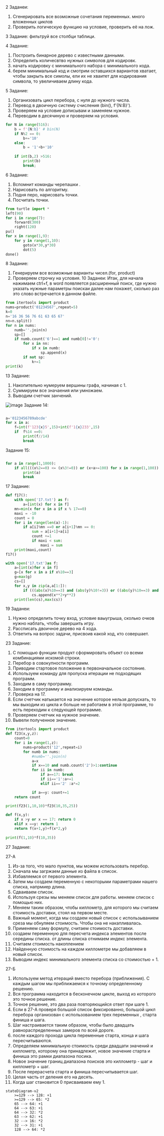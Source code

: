 2 Заданеи:
1) Сгенерировать все возможные сочетания переменных. много вложенных циклов
2) Проверить логическую функцию на условие, проверить её на лож.


3 Задание: фильтруй все столбци таблици.


4 Задание:
1) Построить бинарное дерево с известными данными.
2) Определить количесвтво нужных символов для кодировк.
3) начать кодировку с минимального набора с минимального кода.
4) берем минимальный код и смотрим оставшихся вариантов хватает, чтобы закрыть все симолы, ели их не хваитет для кодирования символа, то увеличиваем длину кода.

5 Задание:
1) Организовать цикл перебора, с нуля до нужного числа.
2) Перевод в двоичную систему счисления (bin(), f'{N:B}').
3) Проверяем на условие дописывам и заменяем нужное.
4) Переводим в десячиную и проверяем на условия.

```python
for N in range(516):
    b = f'{N:b}' # bin(N)
    if N%2 == 0:
        b+='10'
    else:
        b = '1'+b+'10'
    
    if int(b,2) >516:
        print(b)
        break;
```       
6 Задание:
1) Вспомнит команды черепашки .
2) Нарисовать по алгоритму.
3) Подня перо, нарисовать точки.
4) Посчитать точки.

```python
from turtle import *
left(90)
for i in range(7):
    forward(300)
    right(120)
pu()
for x in range(1,9):
    for y in range(1,10):
        goto(x*30,y*30)
        dot(5)
done()
```   
8 Задание:
1) Генерируем все возможные варианты чисел.(for, product)
2) Проверяем строчку на условия.
10 Заданеи:
Итак, для начала нажимаем ctrl+f, в word появляется расширенный поиск, где нужно указать нужные параметры поискаи далее нам покажет, сколько раз это слово встречается в данном файле.
```python
from itertools import product
nums=product('01234567',repeat=5)
k=0
n='16 36 56 76 61 63 65 67'
nn=n.split()
for n in nums:
    numb=''.join(n)
    sp=[]
    if numb.count('6')==1 and numb[0]!='0':
        for x in nn:
            if x in numb:
                sp.append(x)
        if not sp: 
            k+=1
print(k)
```
13 Задание:
1) Накопительно нумеруем вершины графа, начиная с 1.
2) Суммируем все значаения или умножаем.
3) Выводим счетчик занчений.


![image](https://user-images.githubusercontent.com/114893510/208361587-229888fa-e09d-4d3b-b7c1-3e4a388dd44e.png)
Задание 14:
```python

a='0123456789abcde'
for x in a:
    f=int(f'123{x}5',15)+int(f'1{x}233',15)
    if  f%14 ==0:
        print(f//14)
        break

```
Задание 15:
```python

for a in range(1,1000):
    if all(((x%2==0) <= (x%3!=0)) or (x+a>=100) for x in range(1,100)):
        print(a)
        break

```
17 Задание:
```python
def f17():
    with open('17.txt') as f:
        a=[int(x) for x in f]
    mn=min(x for x in a if x % 17==0)
    maxi = -10
    count = 0
    for i in range(len(a)-1):
        if a[i]%mn ==0 or a[i+1]%mn == 0:
            sum = a[i+1]+a[i]
            count +=1
            if maxi < sum:
                maxi = sum
    print(maxi,count)
f17()
```
```python
with open('17.txt')as f:
    a=[int(x)for x in f]
    g=[x for x in a if x%10==3]
    g=max(g)
    cs=[]
    for x,y in zip(a,a[1:]):
        if (((abs(x)%10==3) and (abs(y)%10!=3)) or ((abs(y)%10==3) and (abs(x)%10!=3))) and (x**2+y**2>=g**2):
            cs.append(x**2+y**2)
    print(len(cs),max(cs))
```
19 Заданеи:


1) Нужно определить точку вход, условие ваыугрыша, сколько очков нужно наблать, чтобы завершить игру.
2) Рассписать двоичное дерево на 4 хода.
3) Ответить на вопрос задачи, присвоив какой ход, кто совершает.


23 Задание:

1) С помощью функции продукт сформировать объект со всеми комбинациями искомой строки.
2) Перебор в совокупности программ.
3) Приводим стартовое положение в первоначальное состояние.
4) Используем команду для пропуска итерации не подходящих программ.
5) Заходим в саму программу.
6) Заходим в программу и анализируем команды.
7) Проверка на 17.
8) Если счетчик натыкается на значение которое нельзя допускать, то мы выходим из цикла и больше не работаем в этой программе, то есть переходим к следующей программе.
9) Проверяем счетчик на нужное значение.
10) Вывели полученное значение.

```python
from itertools import product
def f23(x,y,z):
    count=0
    for i in range(1,z):
        nums=product('12',repeat=i)
        for numb in nums:
            #numb=''.join(n)
            a=x
            if x==10 and numb.count('2')>1:continue
            for ii in numb:
                if a==17: break 
                if ii=='1':a+=1
                elif ii=='2' :a*=2

            if a==y: count+=1
    return count
                
print(f23(1,10,10)*f23(10,35,25))

```
```python
def f(x,y):
    if x >y or x == 17: return 0
    elif x ==y: return 1
    return f(x+1,y)+f(x*2,y)
    
print(f(1,10)*f(10,35))
```
27 Задание:

27-А

1) Из-за того, что мало пунктов, мы можем использовать перебор.
2) Сначала мы загржаем данные из файла в список.
3) Избавляемся от первого элемента.
4) Затем мы создаем переменную с некоторыми параметрами нашего списка, напрмиер длина.
5) Сдваиваем список.
6) Используя срезы мы меняем список для работы. меняем список с помощью них.
7) Меняем таким образом, чтобы киллометр, для которого мы считаем стоимость доставки, стоял на первом месте.
8) Важный момент, когда мы создаем новый список с использыванием среза мы обнуляем стоимость. Чтобы она не накапливалась.
9) Применяем саму формулу, считаем стоимость доставки.
10) создаем переменную для пересчета индекса элементов после середины списка. от длины списка отнимаем индекс элемента.
11) Считаем стоимость накоплением
12) Найденную стоимость на каждом киллометре мы добавляем в новый список.
13) Выводим индекс минимального элемента списка со стоимостью + 1. 

27-Б

1) Используем метод итераций вместо перебора (приближения). С каждым шагом мы приближаемся к точному определенному решению.
2) Вся программа находится в бесконечном цикле, выход из которого это точное решение.
3) Точное решение, это два раза повторяющийся ответ при шаге 1.
4) Если в 27-А проверя большой список фиксированно, большой цикл перебора организован с использованием трех переменных , старта финиша и шага.
5) Шаг настраивается таким образом, чтобы было двадцать равнораспределенных замеров по всей дороге.
6) после каждого прохода цикла переменные старта, конца и шага пересчитываются.
7) Определяем минимальную стоимость среди двадцати значений и киллометр, которому она принадлежит, новое значение старта и финиша это рамки диапазона посика.
8) Новое значение границ диапазона поисков это киллометр - шаг и киллометр + шаг.
9) После перерасчета старта и финиша пересчитывается шаг.
10) Целая часть от деления его на десять.
11) Когда шаг становится 0 присваиваем ему 1.



```mermaid
stateDiagram-v2
    >=129 --> 128: +1
    >=129 --> 65: *2
    65 --> 64: +1
    64 --> 63: +1
    64 --> 32: *2
    63 --> 62: +1
    32 --> 16: *2
    32 --> 31: +1
    128 --> 64: *2
```
